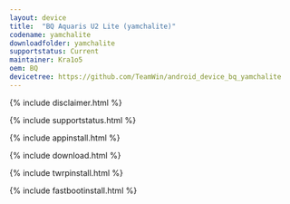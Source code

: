 ```yaml
---
layout: device
title:  "BQ Aquaris U2 Lite (yamchalite)"
codename: yamchalite
downloadfolder: yamchalite
supportstatus: Current
maintainer: Kra1o5
oem: BQ
devicetree: https://github.com/TeamWin/android_device_bq_yamchalite
---
```


{% include disclaimer.html %}

{% include supportstatus.html %}

{% include appinstall.html %}

{% include download.html %}

{% include twrpinstall.html %}

{% include fastbootinstall.html %}
